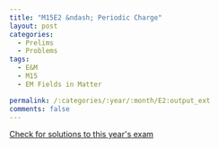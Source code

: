 ```yaml
---
title: "M15E2 &ndash; Periodic Charge"
layout: post
categories:
  - Prelims
  - Problems
tags:
  - E&M
  - M15
  - EM Fields in Matter

permalink: /:categories/:year/:month/E2:output_ext
comments: false
---
```

<object data="2015M2E.pdf" type="application/pdf" width="100%" height="500"></object>
<div class="message"><a href='https://princetonprelim.com/prelim/33/'>Check for solutions to this year's exam</a></div>